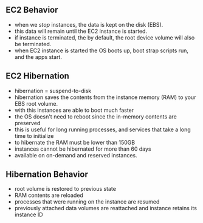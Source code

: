 ## EC2 Behavior

- when we *stop* instances, the data is kept on the disk (EBS).
- this data will remain until the EC2 instance is started.
- if instance is terminated, the by default, the root device volume will also be terminated.
- when EC2 instance is started the OS boots up, boot strap scripts run, and the apps start.

## EC2 Hibernation

- hibernation = suspend-to-disk
- hibernation saves the contents from the instance memory (RAM) to your EBS root volume. 
- with this instances are able to boot much faster
- the OS doesn't need to reboot since the in-memory contents are preserved
- this is useful for long running processes, and services that take a long time to initialize
- to hibernate the RAM must be lower than 150GB
- instances cannot be hibernated for more than 60 days
- available on on-demand and reserved instances.

## Hibernation Behavior

- root volume is restored to previous state
- RAM contents are reloaded
- processes that were running on the instance are resumed
- previously attached data volumes are reattached and instance retains its instance ID